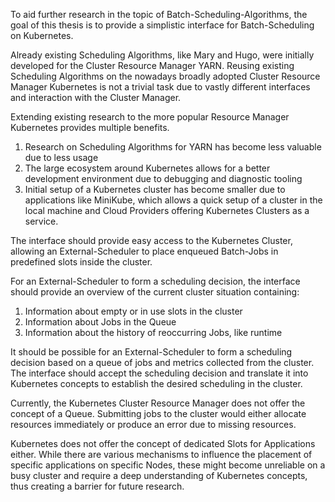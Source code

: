 To aid further research in the topic of Batch-Scheduling-Algorithms, the goal of this thesis is to provide a simplistic interface for Batch-Scheduling on Kubernetes.

Already existing Scheduling Algorithms, like Mary and Hugo, were initially developed for the Cluster Resource Manager YARN. Reusing existing Scheduling Algorithms on the nowadays broadly adopted Cluster Resource Manager Kubernetes is not a trivial task due to vastly different interfaces and interaction with the Cluster Manager.

Extending existing research to the more popular Resource Manager Kubernetes provides multiple benefits.

1. Research on Scheduling Algorithms for YARN has become less valuable due to less usage
2. The large ecosystem around Kubernetes allows for a better development environment due to debugging and diagnostic tooling
3. Initial setup of a Kubernetes cluster has become smaller due to applications like MiniKube, which allows a quick setup of a cluster in the local machine and Cloud Providers offering Kubernetes Clusters as a service.

The interface should provide easy access to the Kubernetes Cluster, allowing an External-Scheduler to place enqueued Batch-Jobs in predefined slots inside the cluster.

For an External-Scheduler to form a scheduling decision, the interface should provide an overview of the current cluster situation containing:

1. Information about empty or in use slots in the cluster
2. Information about Jobs in the Queue
3. Information about the history of reoccurring Jobs, like runtime

It should be possible for an External-Scheduler to form a scheduling decision based on a queue of jobs and metrics collected from the cluster. The interface should accept the scheduling decision and translate it into Kubernetes concepts to establish the desired scheduling in the cluster.

Currently, the Kubernetes Cluster Resource Manager does not offer the concept of a Queue. Submitting jobs to the cluster would either allocate resources immediately or produce an error due to missing resources.

Kubernetes does not offer the concept of dedicated Slots for Applications either. While there are various mechanisms to influence the placement of specific applications on specific Nodes, these might become unreliable on a busy cluster and require a deep understanding of Kubernetes concepts, thus creating a barrier for future research.